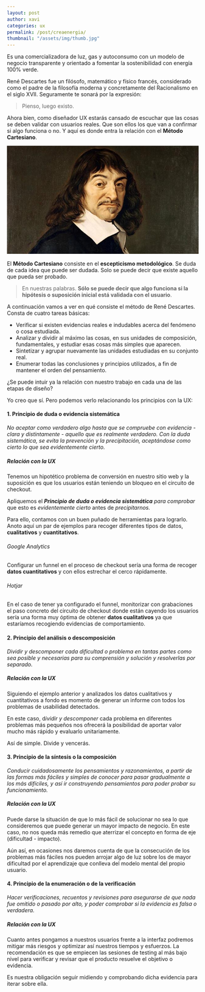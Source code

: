 ```yaml
---
layout: post
author: xavi
categories: ux
permalink: /post/creaenergia/
thumbnail: "/assets/img/thumb.jpg"
---
```

Es una comercializadora de luz, gas y autoconsumo con un modelo de negocio transparente y orientado a fomentar la sostenibilidad con energía 100% verde.

René Descartes fue un filósofo, matemático y físico francés, considerado como el padre de la filosofía moderna y concretamente del Racionalismo en el siglo XVII. Seguramente te sonará por la expresión:

> Pienso, luego existo.

Ahora bien, como diseñador UX estarás cansado de escuchar que las cosas se deben validar con usuarios reales. Que son ellos los que van a confirmar si algo funciona o no. Y aquí es donde entra la relación con el **Método Cartesiano**.

<img src="/assets/img/posts/descartes.jpg"/>

El **Método Cartesiano** consiste en el **escepticismo metodológico**. Se duda de cada idea que puede ser dudada. Solo se puede decir que existe aquello que pueda ser probado.

> En nuestras palabras. **Sólo se puede decir que algo funciona si la hipótesis o suposición inicial está validada con el usuario**.

A continuación vamos a ver en qué consiste el método de René Descartes. Consta de cuatro tareas básicas: 

- Verificar si existen evidencias reales e indudables acerca del fenómeno o cosa estudiada.
- Analizar y dividir al máximo las cosas, en sus unidades de composición, fundamentales, y estudiar esas cosas más simples que aparecen.
- Sintetizar y agrupar nuevamente las unidades estudiadas en su conjunto real.
- Enumerar todas las conclusiones y principios utilizados, a fin de mantener el orden del pensamiento.

¿Se puede intuir ya la relación con nuestro trabajo en cada una de las etapas de diseño? 

Yo creo que sí. Pero podemos verlo relacionando los principios con la UX:


#### 1. Principio de duda o evidencia sistemática

*No aceptar como verdadero algo hasta que se compruebe con evidencia - clara y distintamente - aquello que es realmente verdadero. Con la duda sistemática, se evita la prevención y la precipitación, aceptándose como cierto lo que sea evidentemente cierto.*

##### Relación con la UX
Tenemos un hipotético problema de conversión en nuestro sitio web y la suposición es que los usuarios están teniendo un bloqueo en el circuito de checkout.

Apliquemos el ***Principio de duda o evidencia sistemática** para comprobar* que esto es *evidentemente cierto* antes de *precipitarnos.*

Para ello, contamos con un buen puñado de herramientas para lograrlo. Anoto aquí un par de ejemplos para recoger diferentes tipos de datos, **cualitativos** y **cuantitativos**.

###### Google Analytics
Configurar un funnel en el proceso de checkout sería una forma de recoger **datos cuantitativos** y con ellos estrechar el cerco rápidamente.

###### Hotjar
En el caso de tener ya configurado el funnel, monitorizar con grabaciones el paso concreto del circuito de checkout donde están cayendo los usuarios sería una forma muy óptima de obtener **datos cualitativos** ya que estaríamos recogiendo evidencias de comportamiento.

#### 2. Principio del análisis o descomposición
*Dividir y descomponer cada dificultad o problema en tantas partes como sea posible y necesarias para su comprensión y solución y resolverlas por separado.*

##### Relación con la UX
Siguiendo el ejemplo anterior y analizados los datos cualitativos y cuantitativos a fondo es momento de generar un informe con todos los problemas de usabilidad detectados.

En este caso, d*ividir y descomponer* cada problema en diferentes problemas más pequeños nos ofrecerá la posibilidad de aportar valor mucho más rápido y evaluarlo unitariamente.

Así de simple. Divide y vencerás.

#### 3. Principio de la síntesis o la composición
*Conducir cuidadosamente los pensamientos y razonamientos, a partir de las formas más fáciles y simples de conocer para pasar gradualmente a los más difíciles, y así ir construyendo pensamientos para poder probar su funcionamiento.*

##### Relación con la UX
Puede darse la situación de que lo más fácil de solucionar no sea lo que consideremos que puede generar un mayor impacto de negocio. En este caso, no nos queda más remedio que aterrizar el concepto en forma de eje (dificultad - impacto).

Aún así, en ocasiones nos daremos cuenta de que la consecución de los problemas más fáciles nos pueden arrojar algo de luz sobre los de mayor dificultad por el aprendizaje que conlleva del modelo mental del propio usuario.

#### 4. Principio de la enumeración o de la verificación
*Hacer verificaciones, recuentos y revisiones para asegurarse de que nada fue omitido o pasado por alto, y poder comprobar si la evidencia es falsa o verdadera.*

##### Relación con la UX
Cuanto antes pongamos a nuestros usuarios frente a la interfaz podremos mitigar más riesgos y optimizar así nuestros tiempos y esfuerzos. La recomendación es que se empiecen las sesiones de testing al más bajo nivel para verificar y revisar que el producto resuelve el objetivo o evidencia.

Es nuestra obligación seguir midiendo y comprobando dicha evidencia para iterar sobre ella.